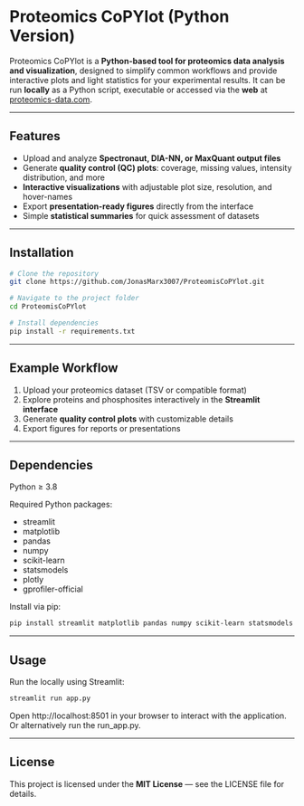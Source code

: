 # Proteomics CoPYlot (Python Version)

Proteomics CoPYlot is a **Python-based tool for proteomics data analysis and visualization**, designed to simplify common workflows and provide interactive plots and light statistics for your experimental results. It can be run **locally** as a Python script, executable or accessed via the **web** at [proteomics-data.com](https://proteomics-data.com).

---

## Features

- Upload and analyze **Spectronaut, DIA-NN, or MaxQuant output files**  
- Generate **quality control (QC) plots**: coverage, missing values, intensity distribution, and more  
- **Interactive visualizations** with adjustable plot size, resolution, and hover-names
- Export **presentation-ready figures** directly from the interface  
- Simple **statistical summaries** for quick assessment of datasets  

---

## Installation

```bash
# Clone the repository
git clone https://github.com/JonasMarx3007/ProteomisCoPYlot.git

# Navigate to the project folder
cd ProteomisCoPYlot

# Install dependencies
pip install -r requirements.txt
```

---

## Example Workflow

1. Upload your proteomics dataset (TSV or compatible format)  
2. Explore proteins and phosphosites interactively in the **Streamlit interface**  
3. Generate **quality control plots** with customizable details  
4. Export figures for reports or presentations

---

## Dependencies

Python ≥ 3.8  

Required Python packages:

- streamlit  
- matplotlib  
- pandas  
- numpy  
- scikit-learn  
- statsmodels  
- plotly  
- gprofiler-official  

Install via pip:

```bash
pip install streamlit matplotlib pandas numpy scikit-learn statsmodels plotly gprofiler-official
```

---

## Usage
Run the locally using Streamlit:
```bash
streamlit run app.py
```
Open http://localhost:8501 in your browser to interact with the application. Or alternatively run the run_app.py.

---

## License
This project is licensed under the **MIT License** — see the LICENSE file for details.